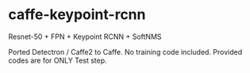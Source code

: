 # caffe-keypoint-rcnn
Resnet-50 + FPN + Keypoint RCNN + SoftNMS

Ported Detectron / Caffe2 to Caffe.
No training code included. 
Provided codes are for ONLY Test step. 
